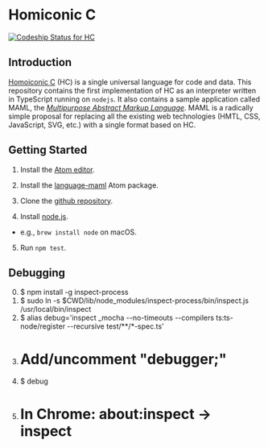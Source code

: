 # Homiconic C

[ ![Codeship Status for HC](https://app.codeship.com/projects/aaeb71c0-b7d8-0134-5ab7-22c228ba91d5/status?branch=master)](https://app.codeship.com/projects/194564)

## Introduction

[Homoiconic C](https://theswanfactory.com/2016/12/20/homoiconic-c-a-universal-language-for-code-and-data/) (HC) is a single universal language for code and data.  This repository contains the first implementation of HC as an interpreter written in TypeScript running on `nodejs`.  It also contains a sample application called MAML, the [*Multipurpose Abstract Markup Language*](https://theswanfactory.com/2016/11/08/introducing-maml-a-draft-proposal-for-html6/).  MAML is a radically simple proposal for replacing all the existing web technologies (HMTL, CSS, JavaScript, SVG, etc.) with a single format based on HC.

## Getting Started

1. Install the [Atom editor](http://flight-manual.atom.io/getting-started/sections/installing-atom/).

2. Install the [language-maml](https://github.com/TheSwanFactory/language-maml) Atom package.

3. Clone the [github repository](https://github.com/TheSwanFactory/hclang.git).

4. Install [node.js](https://nodejs.org/).
  * e.g., `brew install node` on macOS.

5. Run `npm test`.

## Debugging
0. $ npm install -g inspect-process
1. $ sudo ln -s $CWD/lib/node_modules/inspect-process/bin/inspect.js /usr/local/bin/inspect
2. $ alias debug='inspect _mocha --no-timeouts --compilers ts:ts-node/register --recursive test/**/*-spec.ts'
3. # Add/uncomment "debugger;"
4. $ debug
5. # In Chrome: about:inspect -> inspect
